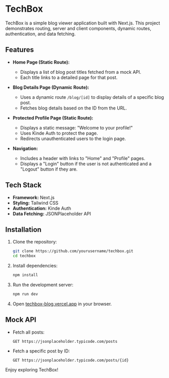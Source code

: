 # TechBox

TechBox is a simple blog viewer application built with Next.js. This project demonstrates routing, server and client components, dynamic routes, authentication, and data fetching.

## Features

- **Home Page (Static Route):**

  - Displays a list of blog post titles fetched from a mock API.
  - Each title links to a detailed page for that post.

- **Blog Details Page (Dynamic Route):**

  - Uses a dynamic route `/blog/[id]` to display details of a specific blog post.
  - Fetches blog details based on the ID from the URL.

- **Protected Profile Page (Static Route):**

  - Displays a static message: "Welcome to your profile!"
  - Uses Kinde Auth to protect the page.
  - Redirects unauthenticated users to the login page.

- **Navigation:**
  - Includes a header with links to "Home" and "Profile" pages.
  - Displays a "Login" button if the user is not authenticated and a "Logout" button if they are.

## Tech Stack

- **Framework:** Next.js
- **Styling:** Tailwind CSS
- **Authentication:** Kinde Auth
- **Data Fetching:** JSONPlaceholder API

## Installation

1. Clone the repository:

   ```sh
   git clone https://github.com/yourusername/techbox.git
   cd techbox
   ```

2. Install dependencies:

   ```sh
   npm install
   ```


3. Run the development server:

   ```sh
   npm run dev
   ```

4. Open [techbox-blog.vercel.app](https://techbox-blog.vercel.app/) in your browser.

## Mock API

- Fetch all posts:

  ```
  GET https://jsonplaceholder.typicode.com/posts
  ```

- Fetch a specific post by ID:
  ```
  GET https://jsonplaceholder.typicode.com/posts/{id}
  ```

Enjoy exploring TechBox!
